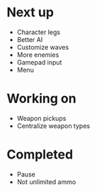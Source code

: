 # Next up

* Character legs
* Better AI
* Customize waves
* More enemies
* Gamepad input
* Menu

# Working on

* Weapon pickups
* Centralize weapon types

# Completed

* Pause
* Not unlimited ammo
